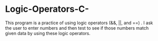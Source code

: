 # Logic-Operators-C-
This program is a practice of using logic operators (&amp;&amp;, ||, and ==) . I ask the user to enter numbers and then test to see if those numbers match given data by using these logic operators. 
